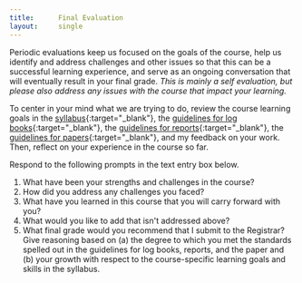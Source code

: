 ```yaml
---
title:      Final Evaluation
layout:     single
---
```

Periodic evaluations keep us focused on the goals of the course, help us identify and address challenges and other issues so that this can be a successful learning experience, and serve as an ongoing conversation that will eventually result in your final grade. *This is mainly a self evaluation, but please also address any issues with the course that impact your learning.*

To center in your mind what we are trying to do, review the course learning goals in the [syllabus](https://rileyle.github.io/PHYS328W/syllabus.html){:target="_blank"}, the [guidelines for log books](https://rileyle.github.io/PHYS328W/guides/p328_log_guide.html){:target="_blank"}, the [guidelines for reports](https://rileyle.github.io/PHYS328W/guides/p328_report_guide.html){:target="_blank"}, the [guidelines for papers](https://rileyle.github.io/PHYS328W/guides/p328_paper_guide.html){:target="_blank"}, and my feedback on your work. Then, reflect on your experience in the course so far.

Respond to the following prompts in the text entry box below. 

1. What have been your strengths and challenges in the course?
2. How did you address any challenges you faced?
3. What have you learned in this course that you will carry forward with you?
4. What would you like to add that isn't addressed above?
5. What final grade would you recommend that I submit to the Registrar? Give reasoning based on (a) the degree to which you met the standards spelled out in the guidelines for log books, reports, and the paper and (b) your growth with respect to the course-specific learning goals and skills in the syllabus. 
